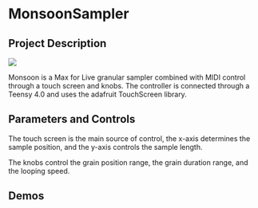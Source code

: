 # MonsoonSampler

## Project Description 

![](Images/IMG_2092.png)

Monsoon is a Max for Live granular sampler combined with MIDI control through a touch screen and knobs. The controller is connected through a Teensy 4.0 and uses the adafruit TouchScreen library. 

## Parameters and Controls

The touch screen is the main source of control, the x-axis determines the sample position, and the y-axis controls the sample length. 

The knobs control the grain position range, the grain duration range, and the looping speed. 

## Demos

